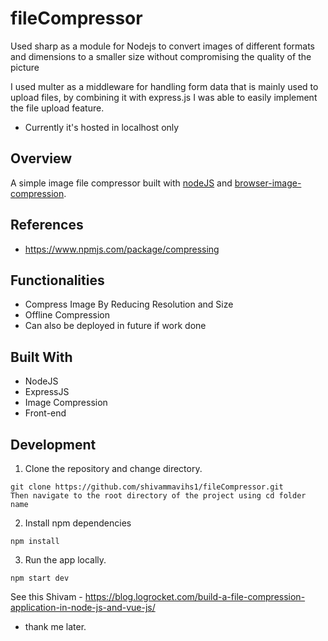 # fileCompressor
Used sharp as a module for Nodejs to convert images of different formats and dimensions to a smaller size without compromising the quality of the picture

I used multer as a middleware for handling form data that is mainly used to upload files, by combining it with express.js I was able to easily implement the file upload feature.

- Currently it's hosted in localhost only

## Overview

A simple image file compressor built with [nodeJS](https://nodejs.org//) and [browser-image-compression](https://www.npmjs.com/package/browser-image-compression). 

## References
- https://www.npmjs.com/package/compressing

## Functionalities

- Compress Image By Reducing Resolution and Size
- Offline Compression
- Can also be deployed in future if work done

## Built With

- NodeJS
- ExpressJS
- Image Compression
- Front-end

## Development

1. Clone the repository and change directory.

```
git clone https://github.com/shivammavihs1/fileCompressor.git
Then navigate to the root directory of the project using cd folder name
```

2. Install npm dependencies

```
npm install
```

3. Run the app locally.

```
npm start dev
```

See this Shivam - https://blog.logrocket.com/build-a-file-compression-application-in-node-js-and-vue-js/
- thank me later.
